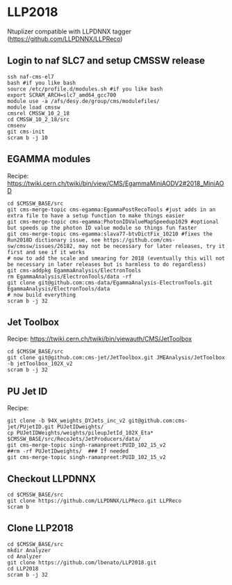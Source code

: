 # LLP2018

Ntuplizer compatible with LLPDNNX tagger (https://github.com/LLPDNNX/LLPReco)

## Login to naf SLC7 and setup CMSSW release
```
ssh naf-cms-el7
bash #if you like bash
source /etc/profile.d/modules.sh #if you like bash
export SCRAM_ARCH=slc7_amd64_gcc700
module use -a /afs/desy.de/group/cms/modulefiles/
module load cmssw
cmsrel CMSSW_10_2_18
cd CMSSW_10_2_18/src
cmsenv
git cms-init
scram b -j 10
```

## EGAMMA modules
Recipe: https://twiki.cern.ch/twiki/bin/view/CMS/EgammaMiniAODV2#2018_MiniAOD

```
cd $CMSSW_BASE/src
git cms-merge-topic cms-egamma:EgammaPostRecoTools #just adds in an extra file to have a setup function to make things easier 
git cms-merge-topic cms-egamma:PhotonIDValueMapSpeedup1029 #optional but speeds up the photon ID value module so things fun faster
git cms-merge-topic cms-egamma:slava77-btvDictFix_10210 #fixes the Run2018D dictionary issue, see https://github.com/cms-sw/cmssw/issues/26182, may not be necessary for later releases, try it first and see if it works
# now to add the scale and smearing for 2018 (eventually this will not be necessary in later releases but is harmless to do regardless)
git cms-addpkg EgammaAnalysis/ElectronTools
rm EgammaAnalysis/ElectronTools/data -rf
git clone git@github.com:cms-data/EgammaAnalysis-ElectronTools.git EgammaAnalysis/ElectronTools/data
# now build everything
scram b -j 32
```

## Jet Toolbox
Recipe: https://twiki.cern.ch/twiki/bin/viewauth/CMS/JetToolbox
```
cd $CMSSW_BASE/src
git clone git@github.com:cms-jet/JetToolbox.git JMEAnalysis/JetToolbox -b jetToolbox_102X_v2
scram b -j 32
```

## PU Jet ID
Recipe:
```
git clone -b 94X_weights_DYJets_inc_v2 git@github.com:cms-jet/PUjetID.git PUJetIDweights/
cp PUJetIDWeights/weights/pileupJetId_102X_Eta* $CMSSW_BASE/src/RecoJets/JetProducers/data/
git cms-merge-topic singh-ramanpreet:PUID_102_15_v2
##rm -rf PUJetIDweights/  ### If needed
git cms-merge-topic singh-ramanpreet:PUID_102_15_v2
```


## Checkout LLPDNNX
```
cd $CMSSW_BASE/src
git clone https://github.com/LLPDNNX/LLPReco.git LLPReco
scram b
```

## Clone LLP2018
```
cd $CMSSW_BASE/src
mkdir Analyzer
cd Analyzer
git clone https://github.com/lbenato/LLP2018.git
cd LLP2018
scram b -j 32
```
